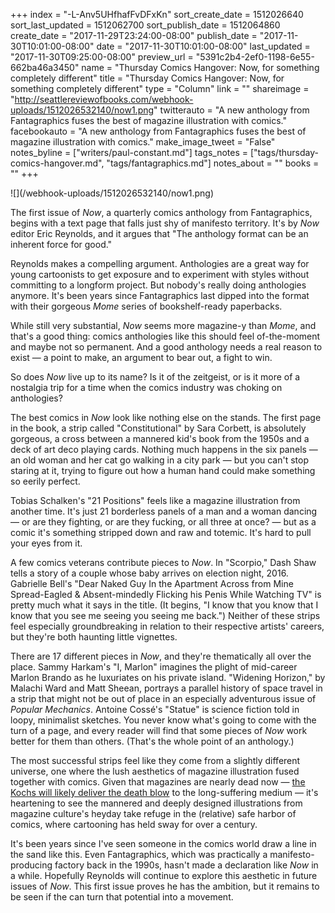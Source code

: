 +++
index = "-L-Anv5UHfhafFvDFxKn"
sort_create_date = 1512026640
sort_last_updated = 1512062700
sort_publish_date = 1512064860
create_date = "2017-11-29T23:24:00-08:00"
publish_date = "2017-11-30T10:01:00-08:00"
date = "2017-11-30T10:01:00-08:00"
last_updated = "2017-11-30T09:25:00-08:00"
preview_url = "5391c2b4-2ef0-1198-6e55-662ba46a3450"
name = "Thursday Comics Hangover: Now, for something completely different"
title = "Thursday Comics Hangover: Now, for something completely different"
type = "Column"
link = ""
shareimage = "http://seattlereviewofbooks.com/webhook-uploads/1512026532140/now1.png"
twitterauto = "A new anthology from Fantagraphics fuses the best of magazine illustration with comics."
facebookauto = "A new anthology from Fantagraphics fuses the best of magazine illustration with comics."
make_image_tweet = "False"
notes_byline = ["writers/paul-constant.md"]
tags_notes = ["tags/thursday-comics-hangover.md", "tags/fantagraphics.md"]
notes_about = ""
books = ""
+++
<p class="image">![](/webhook-uploads/1512026532140/now1.png)</p>

The first issue of *Now*, a quarterly comics anthology from Fantagraphics, begins with a text page that falls just shy of manifesto territory. It's by *Now* editor Eric Reynolds, and it argues that "The anthology format can be an inherent force for good."

Reynolds makes a compelling argument. Anthologies are a great way for young cartoonists to get exposure and to experiment with styles without committing to a longform project. But nobody's really doing anthologies anymore. It's been years since Fantagraphics last dipped into the format with their gorgeous *Mome* series of bookshelf-ready paperbacks. 

While still very substantial, *Now* seems more magazine-y than *Mome*, and that's a good thing: comics anthologies like this should feel of-the-moment and maybe not so permanent. And a good anthology needs a real reason to exist — a point to make, an argument to bear out, a fight to win. 

So does *Now* live up to its name? Is it of the zeitgeist, or is it more of a nostalgia trip for a time when the comics industry was choking on anthologies?

The best comics in *Now* look like nothing else on the stands. The first page in the book, a strip called "Constitutional" by Sara Corbett, is absolutely gorgeous, a cross between a mannered kid's book from the 1950s and a deck of art deco playing cards. Nothing much happens in the six panels — an old woman and her cat go walking in a city park — but you can't stop staring at it, trying to figure out how a human hand could make something so eerily perfect.

Tobias Schalken's "21 Positions" feels like a magazine illustration from another time. It's just 21 borderless panels of a man and a woman dancing — or are they fighting, or are they fucking, or all three at once? — but as a comic it's something stripped down and raw and totemic. It's hard to pull your eyes from it. 

A few comics veterans contribute pieces to *Now*. In "Scorpio," Dash Shaw tells a story of a couple whose baby arrives on election night, 2016. Gabrielle Bell's "Dear Naked Guy In the Apartment Across from Mine Spread-Eagled & Absent-mindedly Flicking his Penis While Watching TV" is pretty much what it says in the title. (It begins, "I know that you know that I know that you see me seeing you seeing me back.") Neither of these strips feel especially groundbreaking in relation to their respective artists' careers, but they're both haunting little vignettes.

There are 17 different pieces in *Now*, and they're thematically all over the place. Sammy Harkam's "I, Marlon" imagines the plight of mid-career Marlon Brando as he luxuriates on his private island. "Widening Horizon," by Malachi Ward and Matt Sheean, portrays a parallel history of space travel in a strip that might not be out of place in an especially adventurous issue of *Popular Mechanics*. Antoine Cossé's "Statue" is science fiction told in loopy, minimalist sketches. You never know what's going to come with the turn of a page, and every reader will find that some pieces of *Now* work better for them than others. (That's the whole point of an anthology.) 

The most successful strips feel like they come from a slightly different  universe, one where the lush aesthetics of magazine illustration fused together with comics. Given that magazines are nearly dead now — [the Kochs will likely deliver the death blow](http://money.cnn.com/2017/11/26/media/meredith-time/index.html) to the long-suffering medium — it's heartening to see the mannered and deeply designed illustrations from magazine culture's heyday take refuge in the (relative) safe harbor of comics, where cartooning has held sway for over a century.

It's been years since I've seen someone in the comics world draw a line in the sand like this. Even Fantagraphics, which was practically a manifesto-producing factory back in the 1990s, hasn't made a declaration like *Now* in a while. Hopefully Reynolds will continue to explore this aesthetic in future issues of *Now*. This first issue proves he has the ambition, but it remains to be seen if the can turn that potential into a movement.
